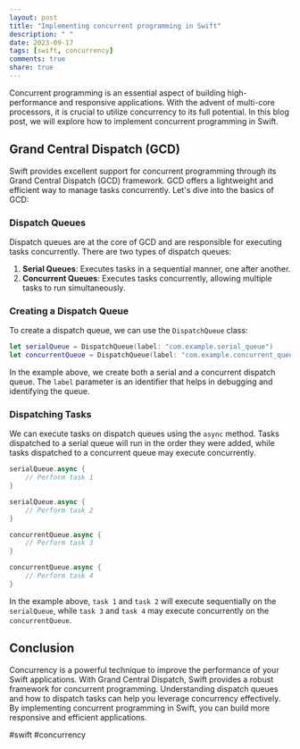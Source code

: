 ```yaml
---
layout: post
title: "Implementing concurrent programming in Swift"
description: " "
date: 2023-09-17
tags: [swift, concurrency]
comments: true
share: true
---
```


Concurrent programming is an essential aspect of building high-performance and responsive applications. With the advent of multi-core processors, it is crucial to utilize concurrency to its full potential. In this blog post, we will explore how to implement concurrent programming in Swift.

## Grand Central Dispatch (GCD)

Swift provides excellent support for concurrent programming through its Grand Central Dispatch (GCD) framework. GCD offers a lightweight and efficient way to manage tasks concurrently. Let's dive into the basics of GCD:

### Dispatch Queues

Dispatch queues are at the core of GCD and are responsible for executing tasks concurrently. There are two types of dispatch queues:

1. **Serial Queues**: Executes tasks in a sequential manner, one after another.
2. **Concurrent Queues**: Executes tasks concurrently, allowing multiple tasks to run simultaneously.

### Creating a Dispatch Queue

To create a dispatch queue, we can use the `DispatchQueue` class:

```swift
let serialQueue = DispatchQueue(label: "com.example.serial_queue")
let concurrentQueue = DispatchQueue(label: "com.example.concurrent_queue", attributes: .concurrent)
```

In the example above, we create both a serial and a concurrent dispatch queue. The `label` parameter is an identifier that helps in debugging and identifying the queue.

### Dispatching Tasks

We can execute tasks on dispatch queues using the `async` method. Tasks dispatched to a serial queue will run in the order they were added, while tasks dispatched to a concurrent queue may execute concurrently.

```swift
serialQueue.async {
    // Perform task 1
}

serialQueue.async {
    // Perform task 2
}

concurrentQueue.async {
    // Perform task 3
}

concurrentQueue.async {
    // Perform task 4
}
```

In the example above, `task 1` and `task 2` will execute sequentially on the `serialQueue`, while `task 3` and `task 4` may execute concurrently on the `concurrentQueue`.

## Conclusion

Concurrency is a powerful technique to improve the performance of your Swift applications. With Grand Central Dispatch, Swift provides a robust framework for concurrent programming. Understanding dispatch queues and how to dispatch tasks can help you leverage concurrency effectively. By implementing concurrent programming in Swift, you can build more responsive and efficient applications.

#swift #concurrency
